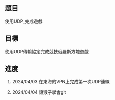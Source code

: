 ## 題目
使用UDP_完成遊戲
## 目標
使用UDP傳輸協定完成競技俄羅斯方塊遊戲

## 進度
1. 2024/04/03
在東海的VPN上完成第一次UDP連線

2. 2024/04/04
讓猴子學會git